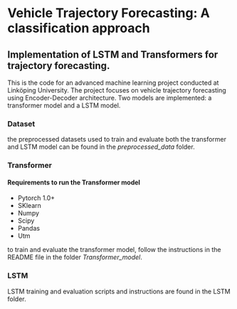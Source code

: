 # Vehicle Trajectory Forecasting: A classification approach

## Implementation of LSTM and Transformers for trajectory forecasting.

This is the code for an advanced machine learning project conducted at Linköping University. The project focuses on vehicle trajectory forecasting using Encoder-Decoder architecture. Two models are implemented: a transformer model and a LSTM model.

### Dataset

the preprocessed datasets used to train and evaluate both the transformer and LSTM model can be found in the _preprocessed_data_ folder.

### Transformer

#### Requirements to run the Transformer model

- Pytorch 1.0+
- SKlearn
- Numpy
- Scipy
- Pandas
- Utm

to train and evaluate the transformer model, follow the instructions in the README file in the folder _Transformer_model_.

### LSTM
LSTM training and evaluation scripts and instructions are found in the LSTM folder.
